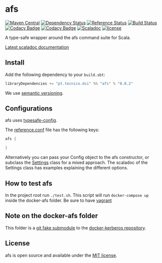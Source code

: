# afs
[![Maven Central](https://maven-badges.herokuapp.com/maven-central/pt.tecnico.dsi/afs_2.11/badge.svg?maxAge=604800)](https://maven-badges.herokuapp.com/maven-central/pt.tecnico.dsi/afs_2.11)
[![Dependency Status](https://www.versioneye.com/java/pt.tecnico.dsi:afs_2.11/badge.svg?style=plastic&maxAge=604800)](https://www.versioneye.com/java/pt.tecnico.dsi:afs_2.11)
[![Reference Status](https://www.versioneye.com/java/pt.tecnico.dsi:afs_2.11/reference_badge.svg?style=plastic&maxAge=604800)](https://www.versioneye.com/java/pt.tecnico.dsi:afs_2.11/references)
[![Build Status](https://travis-ci.org/ist-dsi/afs.svg?branch=master&style=plastic&maxAge=604800)](https://travis-ci.org/ist-dsi/afs)
[![Codacy Badge](https://api.codacy.com/project/badge/coverage/86c0c6234ba04d32bd41c6b5cd51d4a3)](https://www.codacy.com/app/IST-DSI/afs)
[![Codacy Badge](https://api.codacy.com/project/badge/grade/86c0c6234ba04d32bd41c6b5cd51d4a3)](https://www.codacy.com/app/IST-DSI/afs)
[![Scaladoc](http://javadoc-badge.appspot.com/pt.tecnico.dsi/afs_2.11.svg?label=scaladoc&style=plastic&maxAge=604800)](https://ist-dsi.github.io/afs/latest/api/#pt.tecnico.dsi.afs.package)
[![license](http://img.shields.io/:license-MIT-blue.svg)](LICENSE)

A type-safe wrapper around the afs command suite for Scala.

[Latest scaladoc documentation](http://ist-dsi.github.io/afs/latest/api/)

## Install
Add the following dependency to your `build.sbt`:
```sbt
libraryDependencies += "pt.tecnico.dsi" %% "afs" % "0.0.2"
```
We use [semantic versioning](http://semver.org).


## Configurations
afs uses [typesafe-config](https://github.com/typesafehub/config).

The [reference.conf](src/main/resources/reference.conf) file has the following keys:
```scala
afs {

}
```


Alternatively you can pass your Config object to the afs constructor, or subclass the
[Settings](https://ist-dsi.github.io/afs/latest/api/#pt.tecnico.dsi.afs.Settings) class for a mixed approach.
The scaladoc of the Settings class has examples explaining the different options.

## How to test afs
In the project root run `./test.sh`. This script will run `docker-compose up` inside the docker-afs folder.
Be sure to have [vagrant](https://www.vagrantup.com/)

## Note on the docker-afs folder
This folder is a [git fake submodule](http://debuggable.com/posts/git-fake-submodules:4b563ee4-f3cc-4061-967e-0e48cbdd56cb)
to the [docker-kerberos repository](https://github.com/ist-dsi/docker-afs).

## License
afs is open source and available under the [MIT license](LICENSE).
